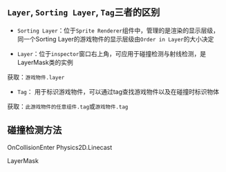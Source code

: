 ## `Layer`, `Sorting Layer`, `Tag`三者的区别 

- `Sorting Layer`：位于`Sprite Renderer`组件中，管理的是渲染的显示层级，同一个Sorting Layer的游戏物件的显示层级由`Order in Layer`的大小决定  

- `Layer`：位于`inspector`窗口右上角，可应用于碰撞检测与射线检测，是LayerMask类的实例 

获取：`游戏物件.layer`

- `Tag`： 用于标识游戏物件，可以通过tag查找游戏物件以及在碰撞时标识物体 

获取：`此游戏物件的任意组件.tag`或`游戏物件.tag` 

## 碰撞检测方法 

OnCollisionEnter Physics2D.Linecast 

LayerMask 
